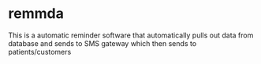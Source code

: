 # remmda
This is a automatic reminder software that automatically pulls out data from database and sends to SMS gateway which then sends to patients/customers
